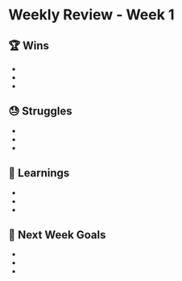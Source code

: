 # Weekly Review - Week 1

## 🏆 Wins

-
-
-

## 😓 Struggles

-
-
-

## 📘 Learnings

-
-
-

## 🎯 Next Week Goals

-
-
-
